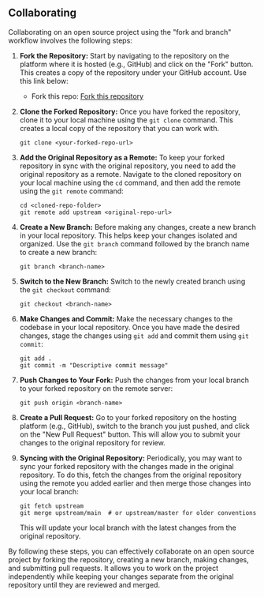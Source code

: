 ## Collaborating

Collaborating on an open source project using the "fork and branch" workflow involves the following steps:

1. **Fork the Repository:** Start by navigating to the repository on the platform where it is hosted (e.g., GitHub) and click on the "Fork" button. This creates a copy of the repository under your GitHub account. Use this link below:

   - Fork this repo: <a href="https://github.com/MuhBashir/Kano_Programmers_Forum/fork">Fork this repository</a>

2. **Clone the Forked Repository:** Once you have forked the repository, clone it to your local machine using the `git clone` command. This creates a local copy of the repository that you can work with.

   ```
   git clone <your-forked-repo-url>
   ```

3. **Add the Original Repository as a Remote:** To keep your forked repository in sync with the original repository, you need to add the original repository as a remote. Navigate to the cloned repository on your local machine using the `cd` command, and then add the remote using the `git remote` command:

   ```
   cd <cloned-repo-folder>
   git remote add upstream <original-repo-url>
   ```

4. **Create a New Branch:** Before making any changes, create a new branch in your local repository. This helps keep your changes isolated and organized. Use the `git branch` command followed by the branch name to create a new branch:

   ```
   git branch <branch-name>
   ```

5. **Switch to the New Branch:** Switch to the newly created branch using the `git checkout` command:

   ```
   git checkout <branch-name>
   ```

6. **Make Changes and Commit:** Make the necessary changes to the codebase in your local repository. Once you have made the desired changes, stage the changes using `git add` and commit them using `git commit`:

   ```
   git add .
   git commit -m "Descriptive commit message"
   ```

7. **Push Changes to Your Fork:** Push the changes from your local branch to your forked repository on the remote server:

   ```
   git push origin <branch-name>
   ```

8. **Create a Pull Request:** Go to your forked repository on the hosting platform (e.g., GitHub), switch to the branch you just pushed, and click on the "New Pull Request" button. This will allow you to submit your changes to the original repository for review.

9. **Syncing with the Original Repository:** Periodically, you may want to sync your forked repository with the changes made in the original repository. To do this, fetch the changes from the original repository using the remote you added earlier and then merge those changes into your local branch:

   ```
   git fetch upstream
   git merge upstream/main  # or upstream/master for older conventions
   ```

   This will update your local branch with the latest changes from the original repository.

By following these steps, you can effectively collaborate on an open source project by forking the repository, creating a new branch, making changes, and submitting pull requests. It allows you to work on the project independently while keeping your changes separate from the original repository until they are reviewed and merged.

<!-- Engr Muhammad Bashir Ibrahim -->
